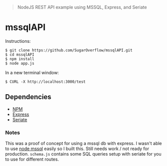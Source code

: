 > NodeJS  REST API  example using MSSQL, Express, and Seriate

# mssqlAPI

Instructions:

```
$ git clone https://github.com/SugarOverflow/mssqlAPI.git
$ cd mssqlAPI
$ npm install
$ node app.js
```

In a new terminal window:

```
$ CURL -X http://localhost:3000/test
```

## Dependencies
 - [NPM](https://www.npmjs.com/)
 - [Express](https://github.com/strongloop/express)
 - [Seriate](https://github.com/LeanKit-Labs/seriate)

### Notes

This was a proof of concept for using a mssql db with express. 
I wasn't able to use [node mssql](https://www.npmjs.com/package/mssql) easily so I built this.
Still needs work / not ready for production.
```schema.js``` contains some SQL queries setup with seriate for you to use for different routes.
